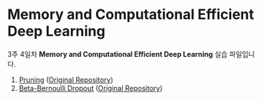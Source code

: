 # Memory and Computational Efficient Deep Learning

3주 4일차 **Memory and Computational Efficient Deep Learning** 실습 파일입니다.

1. [Pruning](01_pruning/pruning.ipynb) ([Original Repository](https://github.com/h19920918/samsung_ds_summer_pruning))
2. [Beta-Bernoulli Dropout](02_bbdrop/bbdropout_samsung.ipynb) ([Original Repository](https://github.com/HayeonLee/sparsification_samsung))
